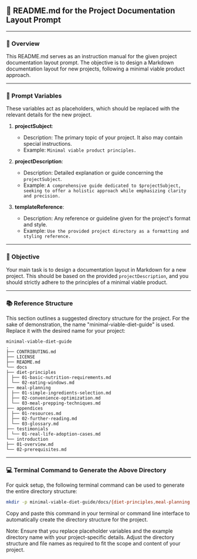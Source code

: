 ## 📖 README.md for the Project Documentation Layout Prompt

---

### 🌟 Overview

This README.md serves as an instruction manual for the given project documentation layout prompt. The objective is to design a Markdown documentation layout for new projects, following a minimal viable product approach.

---

### 📝 Prompt Variables

These variables act as placeholders, which should be replaced with the relevant details for the new project.

1. **projectSubject**: 
   - Description: The primary topic of your project. It also may contain special instructions.
   - Example: `Minimal viable product principles.`

2. **projectDescription**: 
   - Description: Detailed explanation or guide concerning the `projectSubject`.
   - Example: `A comprehensive guide dedicated to $projectSubject, seeking to offer a holistic approach while emphasizing clarity and precision.`

3. **templateReference**: 
   - Description: Any reference or guideline given for the project's format and style.
   - Example: `Use the provided project directory as a formatting and styling reference.`

---

### 🎯 Objective

Your main task is to design a documentation layout in Markdown for a new project. This should be based on the provided `projectDescription`, and you should strictly adhere to the principles of a minimal viable product.

---

### 📚 Reference Structure

This section outlines a suggested directory structure for the project. For the sake of demonstration, the name "minimal-viable-diet-guide" is used. Replace it with the desired name for your project:
```
minimal-viable-diet-guide
.
├── CONTRIBUTING.md
├── LICENSE
├── README.md
└── docs
├── diet-principles
│ ├── 01-basic-nutrition-requirements.md
│ └── 02-eating-windows.md
├── meal-planning
│ ├── 01-simple-ingredients-selection.md
│ ├── 02-convenience-optimization.md
│ └── 03-meal-prepping-techniques.md
├── appendices
│ ├── 01-resources.md
│ ├── 02-further-reading.md
│ └── 03-glossary.md
├── testimonials
│ └── 01-real-life-adoption-cases.md
└── introduction
├── 01-overview.md
└── 02-prerequisites.md
```
---

### 💻 Terminal Command to Generate the Above Directory

For quick setup, the following terminal command can be used to generate the entire directory structure:

```bash
mkdir -p minimal-viable-diet-guide/docs/{diet-principles,meal-planning,appendices,testimonials,introduction} && touch minimal-viable-diet-guide/{CONTRIBUTING.md,LICENSE,README.md} minimal-viable-diet-guide/docs/diet-principles/{01-basic-nutrition-requirements.md,02-eating-windows.md} minimal-viable-diet-guide/docs/meal-planning/{01-simple-ingredients-selection.md,02-convenience-optimization.md,03-meal-prepping-techniques.md} minimal-viable-diet-guide/docs/appendices/{01-resources.md,02-further-reading.md,03-glossary.md} minimal-viable-diet-guide/docs/testimonials/01-real-life-adoption-cases.md minimal-viable-diet-guide/docs/introduction/{01-overview.md,02-prerequisites.md}
```
Copy and paste this command in your terminal or command line interface to automatically create the directory structure for the project.

Note: Ensure that you replace placeholder variables and the example directory name with your project-specific details. Adjust the directory structure and file names as required to fit the scope and content of your project.